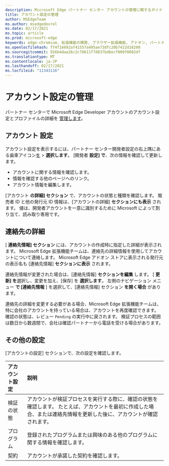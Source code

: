 ```yaml
---
description: Microsoft Edge パートナー センター アカウントの管理に関するガイド
title: アカウント設定の管理
author: MSEdgeTeam
ms.author: msedgedevrel
ms.date: 02/17/2021
ms.topic: article
ms.prod: microsoft-edge
keywords: edge-chromium, 拡張機能の開発, ブラウザー拡張機能, アドオン, パートナー センター, 開発者
ms.openlocfilehash: f74f16692af41557a495ae73dfc20b7422d18208
ms.sourcegitcommit: 916b4daa26c2c78611f7d837bd6ecf009f0082df
ms.translationtype: MT
ms.contentlocale: ja-JP
ms.lasthandoff: 02/17/2021
ms.locfileid: "11343116"
---
```

# アカウント設定の管理  

パートナー センターで Microsoft Edge Developer アカウントのアカウント設定とプロファイルの詳細を [管理します][MicrosoftPartnerCenter]。  

## アカウント 設定  

アカウント設定を表示するには、パートナー センター開発者設定の右上隅にある歯車アイコン[を][MicrosoftPartnerCenter]  >  **選択します**。  [開発者 **設定] で**、次の情報を確認して更新します。  

*   アカウントに関する情報を確認します。  
*   情報を確認する他のページへのリンク。  
*   アカウント情報を編集します。  
    
[アカウント **の詳細] セクション** で、アカウントの状態と種類を確認します。  販売者 ID と他の発行元 ID 情報は、[アカウントの詳細] **セクションにも表示** されます。  値は、開発者アカウントを一意に識別するために Microsoft によって割り当て、読み取り専用です。  

## 連絡先の詳細  

[ **連絡先情報] セクション** には、アカウントの作成時に指定した詳細が表示されます。  Microsoft Edge 拡張機能チームは、連絡先の詳細情報を使用してアカウントについて連絡します。  Microsoft Edge アドオン ストアに表示される発行元の表示名も [連絡先情報] **セクションに表示** されます。  
  
連絡先情報が変更された場合は、[連絡先情報] **セクションを編集** します。  [ **更新] を**選択し、変更を加え、[保存] を **選択します**。  左側のナビゲーション メニュー **で [連絡先情報** ] を選択して、[連絡先情報] セクション **を開く場合** があります。  

連絡先の詳細を変更する必要がある場合、Microsoft Edge 拡張機能チームは、特に会社のアカウントを持っている場合は、アカウントを再度確認できます。  確認の状態は、レビュー `Pending` の実行中に戻されます。  検証プロセスの範囲は数日から数週間で、会社は確認パートナーから電話を受ける場合があります。  

## その他の設定  

[アカウントの設定] セクションで、次の設定を確認します。  

| アカウント設定 | 説明 |  
|:--- |:--- |  
| 検証の状態 | アカウントが検証プロセスを実行する際に、確認の状態を確認します。  たとえば、アカウントを最初に作成した場合、または連絡先情報を更新した後に、アカウントが確認されます。  |  
| プログラム | 登録されたプログラムまたは興味のある他のプログラムに関する情報を確認します。  
| 契約 | アカウントが承諾した契約を確認します。  |  

<!-- links -->  

[MicrosoftPartnerCenter]: https://partner.microsoft.com/dashboard/microsoftedge/public/login?ref=dd "パートナー センター"  
